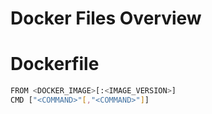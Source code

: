 # Docker Files Overview

# Dockerfile

```Bash
FROM <DOCKER_IMAGE>[:<IMAGE_VERSION>]
CMD ["<COMMAND>"[,"<COMMAND>"]]
```
